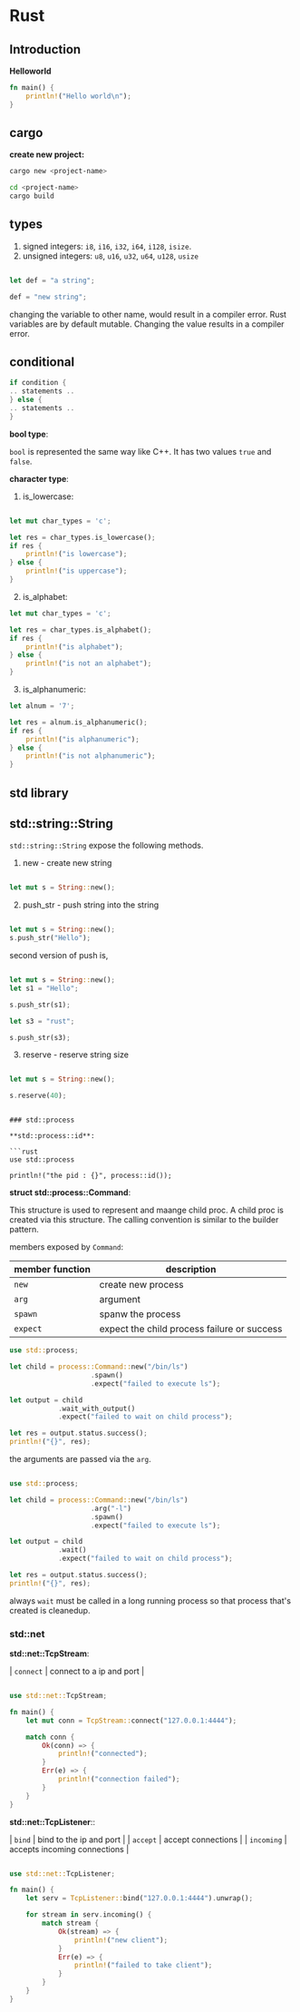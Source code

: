 # Rust

## Introduction

**Helloworld**

```rust
fn main() {
    println!("Hello world\n");
}
```

## cargo

**create new project:**

```bash
cargo new <project-name>
```

```bash
cd <project-name>
cargo build
```

## types

1. signed integers: `i8`, `i16`, `i32`, `i64`, `i128`, `isize`.
2. unsigned integers: `u8`, `u16`, `u32`, `u64`, `u128`, `usize`

```rust

let def = "a string";

def = "new string";

```

changing the variable to other name, would result in a compiler error. Rust variables are by default mutable. Changing the value results in a compiler error.

## conditional

```rust
if condition {
.. statements ..
} else {
.. statements ..
}
```

**bool type**:

`bool` is represented the same way like  C++. It has two values `true` and `false`.

**character type**:

1. is_lowercase:

```rust

let mut char_types = 'c';

let res = char_types.is_lowercase();
if res {
    println!("is lowercase");
} else {
    println!("is uppercase");
}

```

2. is_alphabet:

```rust
let mut char_types = 'c';

let res = char_types.is_alphabet();
if res {
    println!("is alphabet");
} else {
    println!("is not an alphabet");
}

```

3. is_alphanumeric:

```rust
let alnum = '7';

let res = alnum.is_alphanumeric();
if res {
    println!("is alphanumeric");
} else {
    println!("is not alphanumeric");
}

```

## std library

## std::string::String

`std::string::String` expose the following methods.

1. new - create new string

```rust

let mut s = String::new();

```

2. push_str - push string into the string

```rust

let mut s = String::new();
s.push_str("Hello");

```

second version of push is,

```rust

let mut s = String::new();
let s1 = "Hello";

s.push_str(s1);

let s3 = "rust";

s.push_str(s3);

```

3. reserve - reserve string size

```rust

let mut s = String::new();

s.reserve(40);

```

```

### std::process

**std::process::id**:

```rust
use std::process

println!("the pid : {}", process::id());

```

**struct std::process::Command**:

This structure is used to represent and maange child proc. A child proc is created via this structure. The calling convention is similar to the builder pattern.

members exposed by `Command`:

| member function | description |
|-----------------|-------------|
| `new` | create new process |
| `arg` | argument |
| `spawn` | spanw the process |
| `expect` | expect the child process failure or success |


```rust
use std::process;

let child = process::Command::new("/bin/ls")
                    .spawn()
                    .expect("failed to execute ls");

let output = child
            .wait_with_output()
            .expect("failed to wait on child process");

let res = output.status.success();
println!("{}", res);

```

the arguments are passed via the `arg`.

```rust

use std::process;

let child = process::Command::new("/bin/ls")
                    .arg("-l")
                    .spawn()
                    .expect("failed to execute ls");

let output = child
            .wait()
            .expect("failed to wait on child process");

let res = output.status.success();
println!("{}", res);

```

always `wait` must be called in a long running process so that process that's created is cleanedup.

### std::net

**std::net::TcpStream**:

| `connect` | connect to a ip and port |

```rust

use std::net::TcpStream;

fn main() {
    let mut conn = TcpStream::connect("127.0.0.1:4444");

    match conn {
        Ok(conn) => {
            println!("connected");
        }
        Err(e) => {
            println!("connection failed");
        }
    }
}

```


**std::net::TcpListener**::

| `bind` | bind to the ip and port |
| `accept` | accept connections |
| `incoming` | accepts incoming connections |


```rust

use std::net::TcpListener;

fn main() {
    let serv = TcpListener::bind("127.0.0.1:4444").unwrap();

    for stream in serv.incoming() {
        match stream {
            Ok(stream) => {
                println!("new client");
            }
            Err(e) => {
                println!("failed to take client");
            }
        }
    }
}

```







